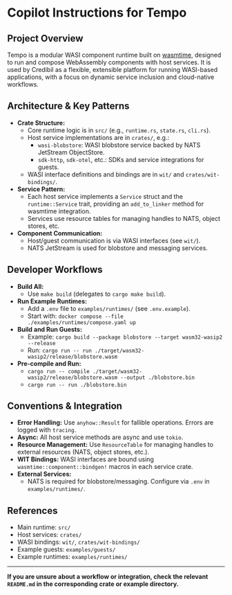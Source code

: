 # Copilot Instructions for Tempo

## Project Overview
Tempo is a modular WASI component runtime built on [wasmtime](https://github.com/bytecodealliance/wasmtime), designed to run and compose WebAssembly components with host services. It is used by Credibil as a flexible, extensible platform for running WASI-based applications, with a focus on dynamic service inclusion and cloud-native workflows.

## Architecture & Key Patterns
- **Crate Structure:**
  - Core runtime logic is in `src/` (e.g., `runtime.rs`, `state.rs`, `cli.rs`).
  - Host service implementations are in `crates/`, e.g.:
    - `wasi-blobstore`: WASI blobstore service backed by NATS JetStream ObjectStore.
    - `sdk-http`, `sdk-otel`, etc.: SDKs and service integrations for guests.
  - WASI interface definitions and bindings are in `wit/` and `crates/wit-bindings/`.
- **Service Pattern:**
  - Each host service implements a `Service` struct and the `runtime::Service` trait, providing an `add_to_linker` method for wasmtime integration.
  - Services use resource tables for managing handles to NATS, object stores, etc.
- **Component Communication:**
  - Host/guest communication is via WASI interfaces (see `wit/`).
  - NATS JetStream is used for blobstore and messaging services.

## Developer Workflows
- **Build All:**
  - Use `make build` (delegates to `cargo make build`).
- **Run Example Runtimes:**
  - Add a `.env` file to `examples/runtimes/` (see `.env.example`).
  - Start with: `docker compose --file ./examples/runtimes/compose.yaml up`
- **Build and Run Guests:**
  - Example: `cargo build --package blobstore --target wasm32-wasip2 --release`
  - Run: `cargo run -- run ./target/wasm32-wasip2/release/blobstore.wasm`
- **Pre-compile and Run:**
  - `cargo run -- compile ./target/wasm32-wasip2/release/blobstore.wasm --output ./blobstore.bin`
  - `cargo run -- run ./blobstore.bin`

## Conventions & Integration
- **Error Handling:** Use `anyhow::Result` for fallible operations. Errors are logged with `tracing`.
- **Async:** All host service methods are async and use `tokio`.
- **Resource Management:** Use `ResourceTable` for managing handles to external resources (NATS, object stores, etc.).
- **WIT Bindings:** WASI interfaces are bound using `wasmtime::component::bindgen!` macros in each service crate.
- **External Services:**
  - NATS is required for blobstore/messaging. Configure via `.env` in `examples/runtimes/`.

## References
- Main runtime: `src/`
- Host services: `crates/`
- WASI bindings: `wit/`, `crates/wit-bindings/`
- Example guests: `examples/guests/`
- Example runtimes: `examples/runtimes/`

---

**If you are unsure about a workflow or integration, check the relevant `README.md` in the corresponding crate or example directory.**
